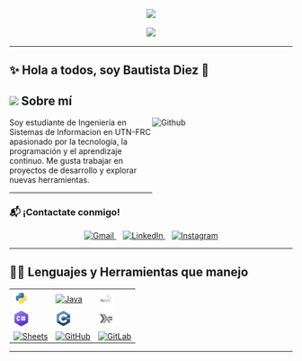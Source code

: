 <p align="center">
  <img src="https://media.licdn.com/dms/image/v2/D5612AQGOmwfIE5mlWA/article-cover_image-shrink_720_1280/article-cover_image-shrink_720_1280/0/1674617947228?e=1743033600&v=beta&t=kE4yAdyBf7i8WM2uj55YFt04PXLjB5di-jZEUuMHFZs" width="350">
</p>

<!-- Nombre con letras decorativas en GIF -->
<p align="center">
  <img src="https://readme-typing-svg.herokuapp.com?font=VT323&size=45&letterSpacing=&pause=1000&color=E50F19&background=FF77AA00&center=true&multiline=true&random=true&width=435&lines=BAUTISTA+DIEZ" width="550">
</p>

---

<!-- Presentación -->
## ✨ Hola a todos, soy Bautista Diez 👋  

<!-- GIF y "Sobre mí" -->
## <img src="https://media.lordicon.com/icons/wired/flat/2077-hacking.gif" width="90"> Sobre mí



<img align="right" width="250px" height="200px" alt="Github" src="https://github.com/Mo-Alsehli/Mo-Alsehli/assets/98949843/92f233e8-fd56-4521-bc8e-b48fe669209a" />

Soy estudiante de Ingeniería en Sistemas de Informacion en UTN-FRC apasionado por la tecnología, la programación y el aprendizaje continuo. Me gusta trabajar en proyectos de desarrollo y explorar nuevas herramientas.

---

<!-- Contacto -->

### 📬 ¡Contactate conmigo!
<p align="center">
  <a href="mailto:bautipablodiez@gmail.com">
    <img src="https://img.shields.io/badge/-Gmail-D14836?style=for-the-badge&logo=gmail&logoColor=white" width="130" alt="Gmail">
  </a>
  &nbsp;&nbsp;
  <a href="https://www.linkedin.com/in/bautista-diez-30623b215/">
    <img src="https://img.shields.io/badge/-LinkedIn-0077B5?style=for-the-badge&logo=linkedin&logoColor=white" width="130" alt="LinkedIn">
  </a>
  &nbsp;&nbsp;
  <a href="https://www.instagram.com/bauti.diez_/">
    <img src="https://img.shields.io/badge/-Instagram-E4405F?style=for-the-badge&logo=instagram&logoColor=white" width="180" alt="Instagram">
  </a>
</p>

---

<!-- Tecnologías y herramientas -->
## 👨‍💻 Lenguajes y Herramientas que manejo

<table align="center">
  <tbody>
    <tr>
      <td><a href="#"><img alt="Python" title="Python" height="28px" src="https://raw.githubusercontent.com/github/explore/80688e429a7d4ef2fca1e82350fe8e3517d3494d/topics/python/python.png" /></a></td>
      <td><a href="#"><img alt="Java" title="Java" height="28px" src="https://img.icons8.com/color/48/000000/java-coffee-cup-logo.png" /></a></td>
      <td><a href="#"><img alt="MySQL" title="MySQL" height="28px" src="https://raw.githubusercontent.com/github/explore/80688e429a7d4ef2fca1e82350fe8e3517d3494d/topics/mysql/mysql.png" /></a></td>
    </tr>
    <tr>
      <td><a href="#"><img alt="C#" title="C#" height="28px" src="https://raw.githubusercontent.com/github/explore/80688e429a7d4ef2fca1e82350fe8e3517d3494d/topics/csharp/csharp.png" /></a></td>
      <td><a href="#"><img alt="C++" title="C++" height="28px" src="https://raw.githubusercontent.com/github/explore/80688e429a7d4ef2fca1e82350fe8e3517d3494d/topics/cpp/cpp.png" /></a></td>
      <td><a href="#"><img alt="Haskell" title="Haskell" height="28px" src="https://raw.githubusercontent.com/github/explore/80688e429a7d4ef2fca1e82350fe8e3517d3494d/topics/haskell/haskell.png" /></a></td>
    </tr>
    <tr> 
      <td><a href="#"><img alt="Sheets" title="Sheets" height="28px" src="https://img.icons8.com/color/48/000000/google-sheets.png" /></a></td>
      <td><a href="#"><img alt="GitHub" title="GitHub" height="28px" src="https://i.imgur.com/DZgetVv.png" /></a></td>
      <td><a href="#"><img alt="GitLab" title="GitLab" height="28px" src="https://img.icons8.com/color/48/000000/gitlab.png" /></a></td>
    </tr>
  </tbody>
</table>

---

